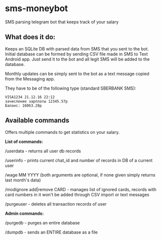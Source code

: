# sms-moneybot

SMS parsing telegram bot that keeps track of your salary

## What does it do:

Keeps an SQLite DB with parsed data from SMS that you sent to the bot.
Initial database can be formed by sending CSV file made in SMS to Text Android app.
Just send it to the bot and all legit SMS will be added to the database.

Monthly updates can be simply sent to the bot as a text message copied from the Messaging app.

They have to be of the following type (standard SBERBANK SMS):

    VISA1234 21.12.16 22:12
    зачисление зарплаты 12345.57р
    Баланс: 16063.28р

## Available commands

Offers multiple commands to get statistics on your salary.

__List of commands:__

/userdata - returns all user db records

/userinfo - prints current chat_id and number of records in DB of a current user

/wage MM YYYY (both arguments are optional, if none given simply returns last month's data)

/modignore add|remove CARD - manages list of ignored cards, records with card numbers in it won't be added through CSV import or text messages

/purgeuser - deletes all transaction records of user


__Admin commands:__

/purgedb - purges an entire database

/dumpdb - sends an ENTIRE database as a file
